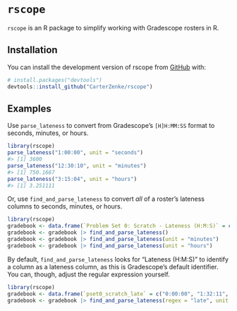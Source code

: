 
<!-- README.md is generated from README.Rmd. Please edit that file -->

# `rscope`

<!-- badges: start -->
<!-- badges: end -->

`rscope` is an R package to simplify working with Gradescope rosters in
R.

## Installation

You can install the development version of rscope from
[GitHub](https://github.com/) with:

``` r
# install.packages("devtools")
devtools::install_github("CarterZenke/rscope")
```

## Examples

Use `parse_lateness` to convert from Gradescope’s `[H]H:MM:SS` format to
seconds, minutes, or hours.

``` r
library(rscope)
parse_lateness("1:00:00", unit = "seconds")
#> [1] 3600
parse_lateness("12:30:10", unit = "minutes")
#> [1] 750.1667
parse_lateness("3:15:04", unit = "hours")
#> [1] 3.251111
```

Or, use `find_and_parse_lateness` to convert *all* of a roster’s
lateness columns to seconds, minutes, or hours.

``` r
library(rscope)
gradebook <- data.frame(`Problem Set 0: Scratch - Lateness (H:M:S)` = c("0:00:00", "1:32:11", "0:14:34"))
gradebook <- gradebook |> find_and_parse_lateness()
gradebook <- gradebook |> find_and_parse_lateness(unit = "minutes")
gradebook <- gradebook |> find_and_parse_lateness(unit = "hours")
```

By default, `find_and_parse_lateness` looks for “Lateness (H:M:S)” to
identify a column as a lateness column, as this is Gradescope’s default
identifier. You can, though, adjust the regular expression yourself.

``` r
library(rscope)
gradebook <- data.frame(`pset0_scratch_late` = c("0:00:00", "1:32:11", "0:14:34"))
gradebook <- gradebook |> find_and_parse_lateness(regex = "late", unit = "seconds")
```
